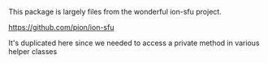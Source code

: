 This package is largely files from the wonderful ion-sfu project.

https://github.com/pion/ion-sfu

It's duplicated here since we needed to access a private method in various helper classes